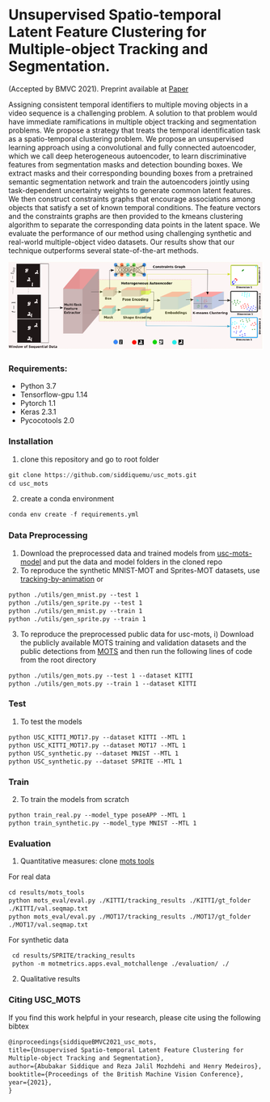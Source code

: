 # Unsupervised Spatio-temporal Latent Feature Clustering for Multiple-object Tracking and Segmentation.
(Accepted by BMVC 2021). Preprint available at [Paper](https://arxiv.org/abs/2007.07175)

Assigning consistent temporal identifiers to multiple moving objects in a video sequence is a challenging problem. A solution to that problem would have immediate ramifications in multiple object tracking and segmentation problems. We propose a strategy that treats the temporal identification task as a spatio-temporal clustering problem. We propose an unsupervised learning approach using a convolutional and fully connected autoencoder, which we call deep heterogeneous autoencoder, to learn discriminative features from segmentation masks and detection bounding boxes. We extract masks and their corresponding bounding boxes from a pretrained semantic segmentation network and train the autoencoders jointly using task-dependent uncertainty weights to generate common latent features. We then construct constraints graphs that encourage associations among objects that satisfy a set of known temporal conditions. The feature vectors and the constraints graphs are then provided to the kmeans clustering algorithm to separate the corresponding data points in the latent space. We evaluate the performance of our method using challenging synthetic and real-world multiple-object video datasets. Our results show that our technique outperforms several state-of-the-art methods.

![model_diagramv1](images/model_diagramv1.PNG)
### Requirements: ###
* Python 3.7 
* Tensorflow-gpu 1.14
* Pytorch 1.1
* Keras 2.3.1
* Pycocotools 2.0

### Installation ###

1. clone this repository and go to root folder
```python
git clone https://github.com/siddiquemu/usc_mots.git
cd usc_mots
```
2. create a conda environment
```python
conda env create -f requirements.yml
```
### Data Preprocessing ###
1. Download the preprocessed data and trained models from [usc-mots-model](https://drive.google.com/file/d/1fP6yCTF_8CUzwjlE7gU1h76_9EwWJaLb/view?usp=sharing) and put the data and model folders in the cloned repo
2. To reproduce the synthetic MNIST-MOT and Sprites-MOT datasets, use [tracking-by-animation](https://github.com/zhen-he/tracking-by-animation.git) or
```shell
python ./utils/gen_mnist.py --test 1
python ./utils/gen_sprite.py --test 1
python ./utils/gen_mnist.py --train 1
python ./utils/gen_sprite.py --train 1
```
3. To reproduce the preprocessed public data for usc-mots, i) Download the publicly available MOTS training and validation datasets and the public detections from [MOTS](https://www.vision.rwth-aachen.de/page/mots) and then run the following lines of code from the root directory
 
```shell
python ./utils/gen_mots.py --test 1 --dataset KITTI
python ./utils/gen_mots.py --train 1 --dataset KITTI
```
### Test ###
1. To test the models

```
python USC_KITTI_MOT17.py --dataset KITTI --MTL 1
python USC_KITTI_MOT17.py --dataset MOT17 --MTL 1
python USC_synthetic.py --dataset MNIST --MTL 1
python USC_synthetic.py --dataset SPRITE --MTL 1
```

### Train ###
2. To train the models from scratch

```
python train_real.py --model_type poseAPP --MTL 1
python train_synthetic.py --model_type MNIST --MTL 1
```

### Evaluation ###

1. Quantitative measures: clone [mots tools](https://github.com/VisualComputingInstitute/mots_tools)

For real data
```
cd results/mots_tools
python mots_eval/eval.py ./KITTI/tracking_results ./KITTI/gt_folder ./KITTI/val.seqmap.txt
python mots_eval/eval.py ./MOT17/tracking_results ./MOT17/gt_folder ./MOT17/val.seqmap.txt
```
For synthetic data
```
 cd results/SPRITE/tracking_results
 python -m motmetrics.apps.eval_motchallenge ./evaluation/ ./
```
2. Qualitative results

### Citing USC_MOTS ###

If you find this work helpful in your research, please cite using the following bibtex
```
@inproceedings{siddiqueBMVC2021_usc_mots,
title={Unsupervised Spatio-temporal Latent Feature Clustering for Multiple-object Tracking and Segmentation}, 
author={Abubakar Siddique and Reza Jalil Mozhdehi and Henry Medeiros},
booktitle={Proceedings of the British Machine Vision Conference},
year={2021},
}
```
